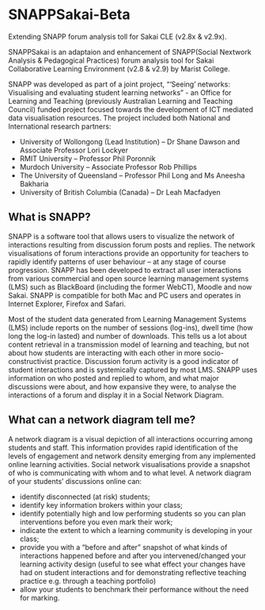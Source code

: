 SNAPPSakai-Beta
===============

Extending SNAPP forum analysis toll for Sakai CLE (v2.8x &amp; v2.9x).

SNAPPSakai is an adaptaion and enhancement of SNAPP(Social Nextwork Analysis & Pedagogical Practices) forum analysis tool for Sakai Collaborative Learning Environment
(v2.8 & v2.9) by Marist College.


SNAPP was developed as part of a joint project, “‘Seeing’ networks: Visualising and evaluating student learning networks” -
an Office for Learning and Teaching (previously Australian Learning and Teaching Council) funded project focused towards 
the development of ICT mediated data visualisation resources.
The project included both National and International research partners:

* University of Wollongong (Lead Institution) – Dr Shane Dawson and Associate Professor Lori Lockyer
* RMIT University – Professor Phil Poronnik
* Murdoch University – Associate Professor Rob Phillips
* The University of Queensland – Professor Phil Long and Ms Aneesha Bakharia
* University of British Columbia (Canada) – Dr Leah Macfadyen


What is SNAPP?
---------------------------

SNAPP is a software tool that allows users to visualize the network of interactions resulting from discussion forum posts 
and replies. The network visualisations of forum interactions provide an opportunity for teachers to rapidly identify 
patterns of user behaviour – at any stage of course progression. SNAPP has been developed to extract all user interactions 
from various commercial and open source learning management systems (LMS) such as BlackBoard (including the former WebCT),
Moodle and now Sakai. SNAPP is compatible for both Mac and PC users and operates in Internet Explorer, Firefox and Safari.


Most of the student data generated from Learning Management Systems (LMS) include reports on the number of sessions 
(log-ins), dwell time (how long the log-in lasted) and number of downloads. This tells us a lot about content retrieval 
in a transmission model of learning and teaching, but not about how students are interacting with each other in more 
socio-constructivist practice. Discussion forum activity is a good indicator of student interactions and is systemically 
captured by most LMS. SNAPP uses information on who posted and replied to whom, and what major discussions were about, 
and how expansive they were, to analyse the interactions of a forum and display it in a Social Network Diagram. 


What can a network diagram tell me?
------------------------------------

A network diagram is a visual depiction of all interactions occurring among students and staff. This information provides rapid identification of the levels of engagement and network density emerging from any implemented online learning activities. Social network visualisations provide a snapshot of who is communicating with whom and to what level. A network diagram of your students’ discussions online can:
  * identify disconnected (at risk) students;
  * identify key information brokers within your class;
  * identify potentially high and low performing students so you can plan interventions before you even mark their work;
  * indicate the extent to which a learning community is developing in your class;
  * provide you with a “before and after” snapshot of what kinds of interactions happened before and after you intervened/changed your learning activity design (useful to see what effect your changes have had on student interactions and for demonstrating reflective teaching practice e.g. through a teaching portfolio)
  * allow your students to benchmark their performance without the need for marking.

